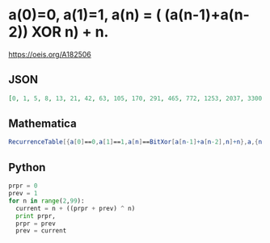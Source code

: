 # a\(0\)\=0, a\(1\)\=1, a\(n\) \= \( \(a\(n\-1\)\+a\(n\-2\)\) XOR n\) \+ n\.
https://oeis.org/A182506
## JSON
```JSON
[0, 1, 5, 8, 13, 21, 42, 63, 105, 170, 291, 465, 772, 1253, 2037, 3300, 5337, 8637, 13974, 22611, 36625, 59270, 95895, 155169, 251064, 406233, 657317, 1063552, 1720917, 2784485, 4505410, 7289943, 11795417, 19085362, 30880843, 49966209, 80847116, 130813389, 211660581]
```
## Mathematica
```Mathematica
RecurrenceTable[{a[0]==0,a[1]==1,a[n]==BitXor[a[n-1]+a[n-2],n]+n},a,{n,40}] (* _Harvey P. Dale_, Oct 29 2012 *)
```
## Python
```Python
prpr = 0
prev = 1
for n in range(2,99):
  current = n + ((prpr + prev) ^ n)
  print prpr,
  prpr = prev
  prev = current
```
